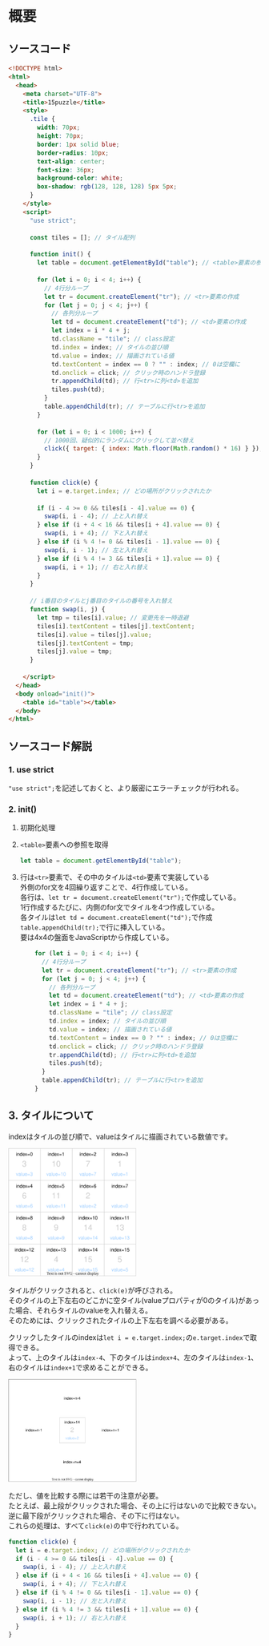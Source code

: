 # 概要

## ソースコード

```html
<!DOCTYPE html>
<html>
  <head>
    <meta charset="UTF-8">
    <title>15puzzle</title>
    <style>
      .tile {
        width: 70px;
        height: 70px;
        border: 1px solid blue;
        border-radius: 10px;
        text-align: center;
        font-size: 36px;
        background-color: white;
        box-shadow: rgb(128, 128, 128) 5px 5px;
      }
    </style>
    <script>
      "use strict";

      const tiles = []; // タイル配列

      function init() {
        let table = document.getElementById("table"); // <table>要素の参照

        for (let i = 0; i < 4; i++) {
          // 4行分ループ
          let tr = document.createElement("tr"); // <tr>要素の作成
          for (let j = 0; j < 4; j++) {
            // 各列分ループ
            let td = document.createElement("td"); // <td>要素の作成
            let index = i * 4 + j;
            td.className = "tile"; // class設定
            td.index = index; // タイルの並び順
            td.value = index; // 描画されている値
            td.textContent = index == 0 ? "" : index; // 0は空欄に
            td.onclick = click; // クリック時のハンドラ登録
            tr.appendChild(td); // 行<tr>に列<td>を追加
            tiles.push(td);
          }
          table.appendChild(tr); // テーブルに行<tr>を追加
        }

        for (let i = 0; i < 1000; i++) {
          // 1000回、疑似的にランダムにクリックして並べ替え
          click({ target: { index: Math.floor(Math.random() * 16) } });
        }
      }

      function click(e) {
        let i = e.target.index; // どの場所がクリックされたか

        if (i - 4 >= 0 && tiles[i - 4].value == 0) {
          swap(i, i - 4); // 上と入れ替え
        } else if (i + 4 < 16 && tiles[i + 4].value == 0) {
          swap(i, i + 4); // 下と入れ替え
        } else if (i % 4 != 0 && tiles[i - 1].value == 0) {
          swap(i, i - 1); // 左と入れ替え
        } else if (i % 4 != 3 && tiles[i + 1].value == 0) {
          swap(i, i + 1); // 右と入れ替え
        }
      }

      // i番目のタイルとj番目のタイルの番号を入れ替え
      function swap(i, j) {
        let tmp = tiles[i].value; // 変更先を一時退避
        tiles[i].textContent = tiles[j].textContent;
        tiles[i].value = tiles[j].value;
        tiles[j].textContent = tmp;
        tiles[j].value = tmp;
      }

    </script>
  </head>
  <body onload="init()">
    <table id="table"></table>
  </body>
</html>

```

## ソースコード解説

### 1. use strict

`"use strict";`を記述しておくと、より厳密にエラーチェックが行われる。


### 2. init()

1. 初期化処理
1. `<table>`要素への参照を取得

    ```javascript
    let table = document.getElementById("table");
    ```

1. 行は`<tr>`要素で、その中のタイルは`<td>`要素で実装している  
   外側のfor文を4回繰り返すことで、4行作成している。  
   各行は、`let tr = document.createElement("tr");`で作成している。  
   1行作成するたびに、内側のfor文でタイルを4つ作成している。  
   各タイルは`let td = document.createElement("td");`で作成  
   `table.appendChild(tr);`で行に挿入している。  
   要は4x4の盤面をJavaScriptから作成している。  

    ```javascript
        for (let i = 0; i < 4; i++) {
          // 4行分ループ
          let tr = document.createElement("tr"); // <tr>要素の作成
          for (let j = 0; j < 4; j++) {
            // 各列分ループ
            let td = document.createElement("td"); // <td>要素の作成
            let index = i * 4 + j;
            td.className = "tile"; // class設定
            td.index = index; // タイルの並び順
            td.value = index; // 描画されている値
            td.textContent = index == 0 ? "" : index; // 0は空欄に
            td.onclick = click; // クリック時のハンドラ登録
            tr.appendChild(td); // 行<tr>に列<td>を追加
            tiles.push(td);
          }
          table.appendChild(tr); // テーブルに行<tr>を追加
        }
    ```

## 3. タイルについて

indexはタイルの並び順で、valueはタイルに描画されている数値です。

<img width="256" src="./image/001.drawio.svg">

タイルがクリックされると、`click(e)`が呼びされる。  
そのタイルの上下左右のどこかに空タイル(valueプロパティが0のタイル)があった場合、それらタイルのvalueを入れ替える。  
そのためには、クリックされたタイルの上下左右を調べる必要がある。  

クリックしたタイルのindexは`let i = e.target.index;`の`e.target.index`で取得できる。  
よって、上のタイルは`index-4`、下のタイルは`index+4`、左のタイルは`index-1`、右のタイルは`index+1`で求めることができる。

<img width="256" src="./image/002.drawio.svg">

ただし、値を比較する際には若干の注意が必要。  
たとえば、最上段がクリックされた場合、その上に行はないので比較できない。逆に最下段がクリックされた場合、その下に行はない。  
これらの処理は、すべて`click(e)`の中で行われている。  

```javascript
function click(e) {
  let i = e.target.index; // どの場所がクリックされたか
  if (i - 4 >= 0 && tiles[i - 4].value == 0) {
    swap(i, i - 4); // 上と入れ替え
  } else if (i + 4 < 16 && tiles[i + 4].value == 0) {
    swap(i, i + 4); // 下と入れ替え
  } else if (i % 4 != 0 && tiles[i - 1].value == 0) {
    swap(i, i - 1); // 左と入れ替え
  } else if (i % 4 != 3 && tiles[i + 1].value == 0) {
    swap(i, i + 1); // 右と入れ替え
  }
}
```